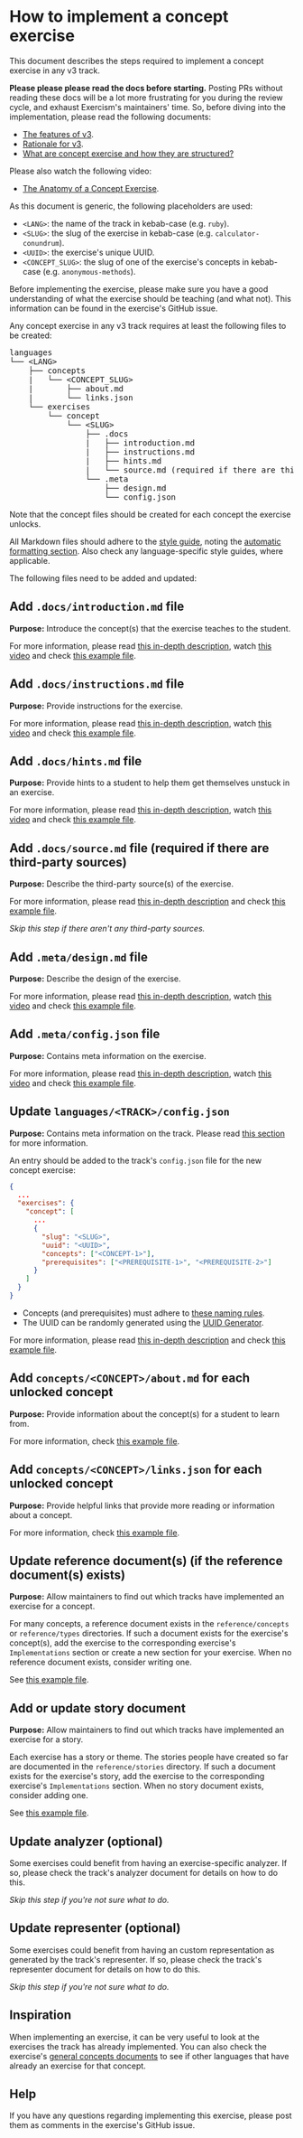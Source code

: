 # How to implement a concept exercise

This document describes the steps required to implement a concept exercise in any v3 track.

**Please please please read the docs before starting.** Posting PRs without reading these docs will be a lot more frustrating for you during the review cycle, and exhaust Exercism's maintainers' time. So, before diving into the implementation, please read the following documents:

- [The features of v3][features-of-v3].
- [Rationale for v3][rationale-for-v3].
- [What are concept exercise and how they are structured?][concept-exercises]

Please also watch the following video:

- [The Anatomy of a Concept Exercise][anatomy-of-a-concept-exercise].

As this document is generic, the following placeholders are used:

- `<LANG>`: the name of the track in kebab-case (e.g. `ruby`).
- `<SLUG>`: the slug of the exercise in kebab-case (e.g. `calculator-conundrum`).
- `<UUID>`: the exercise's unique UUID.
- `<CONCEPT_SLUG>`: the slug of one of the exercise's concepts in kebab-case (e.g. `anonymous-methods`).

Before implementing the exercise, please make sure you have a good understanding of what the exercise should be teaching (and what not). This information can be found in the exercise's GitHub issue.

Any concept exercise in any v3 track requires at least the following files to be created:

<pre>
languages
└── &lt;LANG&gt;
    ├── concepts
    |   └── &lt;CONCEPT_SLUG&gt;
    |       ├── about.md
    |       └── links.json
    └── exercises
        └── concept
            └── &lt;SLUG&gt;
                ├── .docs
                |   ├── introduction.md
                |   ├── instructions.md
                |   ├── hints.md
                |   └── source.md (required if there are third-party sources)
                └── .meta
                    ├── design.md
                    └── config.json
</pre>

Note that the concept files should be created for each concept the exercise unlocks.

All Markdown files should adhere to the [style guide][style-guide], noting the [automatic formatting section][style-guide-auto-formatting]. Also check any language-specific style guides, where applicable.

The following files need to be added and updated:

## Add `.docs/introduction.md` file

**Purpose:** Introduce the concept(s) that the exercise teaches to the student.

For more information, please read [this in-depth description][docs-introduction.md], watch [this video][video-docs-introduction.md] and check [this example file][example-docs-introduction.md].

## Add `.docs/instructions.md` file

**Purpose:** Provide instructions for the exercise.

For more information, please read [this in-depth description][docs-instructions.md], watch [this video][video-docs-instructions.md] and check [this example file][example-docs-instructions.md].

## Add `.docs/hints.md` file

**Purpose:** Provide hints to a student to help them get themselves unstuck in an exercise.

For more information, please read [this in-depth description][docs-hints.md], watch [this video][video-docs-hints.md] and check [this example file][example-docs-hints.md].

## Add `.docs/source.md` file (required if there are third-party sources)

**Purpose:** Describe the third-party source(s) of the exercise.

For more information, please read [this in-depth description][docs-source.md] and check [this example file][example-docs-source.md].

_Skip this step if there aren't any third-party sources._

## Add `.meta/design.md` file

**Purpose:** Describe the design of the exercise.

For more information, please read [this in-depth description][meta-design.md], watch [this video][video-meta-design.md] and check [this example file][example-meta-design.md].

## Add `.meta/config.json` file

**Purpose:** Contains meta information on the exercise.

For more information, please read [this in-depth description][meta-design.md], watch [this video][video-meta-config.json] and check [this example file][example-meta-design.md].

## Update `languages/<TRACK>/config.json`

**Purpose:** Contains meta information on the track. Please read [this section][config.json] for more information.

An entry should be added to the track's `config.json` file for the new concept exercise:

```json
{
  ...
  "exercises": {
    "concept": [
      ...
      {
        "slug": "<SLUG>",
        "uuid": "<UUID>",
        "concepts": ["<CONCEPT-1>"],
        "prerequisites": ["<PREREQUISITE-1>", "<PREREQUISITE-2>"]
      }
    ]
  }
}
```

- Concepts (and prerequisites) must adhere to [these naming rules][determining-concepts-naming].
- The UUID can be randomly generated using the [UUID Generator][uuid-gen].

For more information, please read [this in-depth description][config.json] and check [this example file][example-config.json].

## Add `concepts/<CONCEPT>/about.md` for each unlocked concept

**Purpose:** Provide information about the concept(s) for a student to learn from.

For more information, check [this example file][example-concept-about.md].

## Add `concepts/<CONCEPT>/links.json` for each unlocked concept

**Purpose:** Provide helpful links that provide more reading or information about a concept.

For more information, check [this example file][example-concept-links.json].

## Update reference document(s) (if the reference document(s) exists)

**Purpose:** Allow maintainers to find out which tracks have implemented an exercise for a concept.

For many concepts, a reference document exists in the `reference/concepts` or `reference/types` directories. If such a document exists for the exercise's concept(s), add the exercise to the corresponding exercise's `Implementations` section or create a new section for your exercise. When no reference document exists, consider writing one.

See [this example file][example-reference-document-implementations].

## Add or update story document

**Purpose:** Allow maintainers to find out which tracks have implemented an exercise for a story.

Each exercise has a story or theme. The stories people have created so far are documented in the `reference/stories` directory. If such a document exists for the exercise's story, add the exercise to the corresponding exercise's `Implementations` section. When no story document exists, consider adding one.

See [this example file][example-story-document-implementations].

## Update analyzer (optional)

Some exercises could benefit from having an exercise-specific analyzer. If so, please check the track's analyzer document for details on how to do this.

_Skip this step if you're not sure what to do._

## Update representer (optional)

Some exercises could benefit from having an custom representation as generated by the track's representer. If so, please check the track's representer document for details on how to do this.

_Skip this step if you're not sure what to do._

## Inspiration

When implementing an exercise, it can be very useful to look at the exercises the track has already implemented. You can also check the exercise's [general concepts documents][reference] to see if other languages that have already an exercise for that concept.

## Help

If you have any questions regarding implementing this exercise, please post them as comments in the exercise's GitHub issue.

[concept-exercises]: ../concept-exercises.md
[rationale-for-v3]: ../rationale-for-v3.md
[features-of-v3]: ../features-of-v3.md
[anatomy-of-a-concept-exercise]: https://www.youtube.com/watch?v=gkbBqd7hPrA
[reference]: ../../reference/concepts/README.md
[docs-introduction.md]: ../concept-exercises.md#docsintroductionmd
[docs-instructions.md]: ../concept-exercises.md#docsinstructionsmd
[docs-hints.md]: ../concept-exercises.md#docshintsmd
[docs-source.md]: ../concept-exercises.md#docssourcemd-required-if-there-are-third-party-sources
[meta-design.md]: ../concept-exercises.md#metadesignmd
[meta-config.json]: ../concept-exercises.md#metaconfigjson
[config.json]: ../concept-exercises.md#configjson
[example-docs-introduction.md]: ../../languages/csharp/exercises/concept/log-levels/.docs/introduction.md
[example-docs-instructions.md]: ../../languages/csharp/exercises/concept/interest-is-interesting/.docs/instructions.md
[example-docs-hints.md]: ../../languages/csharp/exercises/concept/interest-is-interesting/.docs/hints.md
[example-docs-source.md]: ../../languages/julia/exercises/concept/encounters/.docs/source.md
[example-meta-design.md]: ../../languages/csharp/exercises/concept/cars-assemble/.meta/design.md
[example-meta-config.json]: ../../languages/csharp/exercises/concept/flag-enums/.meta/config.json
[example-config.json]: ../../languages/csharp/config.json
[example-reference-document-implementations]: ../../reference/types/string.md#exercises
[example-story-document-implementations]: ../../reference/stories/basics.lasagna.md#implementation
[example-concept-about.md]: ../../languages/fsharp/concepts/strings/about.md
[example-concept-links.json]: ../../languages/fsharp/concepts/strings/links.json
[video-docs-introduction.md]: https://www.youtube.com/watch?v=gkbBqd7hPrA&t=77
[video-docs-instructions.md]: https://www.youtube.com/watch?v=gkbBqd7hPrA&t=309
[video-docs-hints.md]: https://www.youtube.com/watch?v=gkbBqd7hPrA&t=482
[video-meta-design.md]: https://www.youtube.com/watch?v=gkbBqd7hPrA&t=870
[video-meta-config.json]: https://www.youtube.com/watch?v=gkbBqd7hPrA&t=1037
[style-guide]: ./style-guide.md
[style-guide-auto-formatting]: ./style-guide.md#auto-formatting
[determining-concepts-naming]: ./determining-concepts.md#naming-concepts
[uuid-gen]: https://www.uuidgenerator.net/version4
